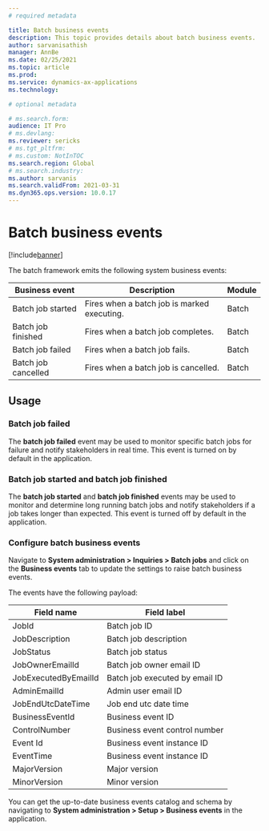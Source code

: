 ```yaml
---
# required metadata

title: Batch business events
description: This topic provides details about batch business events.
author: sarvanisathish
manager: AnnBe
ms.date: 02/25/2021
ms.topic: article
ms.prod:
ms.service: dynamics-ax-applications
ms.technology: 

# optional metadata

# ms.search.form:
audience: IT Pro
# ms.devlang: 
ms.reviewer: sericks
# ms.tgt_pltfrm: 
# ms.custom: NotInTOC
ms.search.region: Global
# ms.search.industry:
ms.author: sarvanis
ms.search.validFrom: 2021-03-31
ms.dyn365.ops.version: 10.0.17
---
```


# Batch business events

[!include[banner](../includes/banner.md)]

The batch framework emits the following system business events: 

Business event | Description | Module
-------------- | ----------- | ------
Batch job started | Fires when a batch job is marked executing. | Batch
Batch job finished | Fires when a batch job completes. | Batch
Batch job failed | Fires when a batch job fails. | Batch
Batch job cancelled | Fires when a batch job is cancelled. | Batch

## Usage
### Batch job failed
The **batch job failed** event may be used to monitor specific batch jobs for failure and notify stakeholders in real time. This event is turned on by default in the application.

### Batch job started and batch job finished 
The **batch job started** and **batch job finished** events may be used to monitor and determine long running batch jobs and notify stakeholders if a job takes longer than expected. This event is turned off by default in the application.

### Configure batch business events
Navigate to **System administration > Inquiries > Batch jobs** and click on the **Business events** tab to update the settings to raise batch business events.

The events have the following payload:

Field name | Field label
---------- | -----------
JobId | Batch job ID
JobDescription | Batch job description
JobStatus | Batch job status
JobOwnerEmailId | Batch job owner email ID
JobExecutedByEmailId | Batch job executed by email ID
AdminEmailId | Admin user email ID
JobEndUtcDateTime | Job end utc date time
BusinessEventId | Business event ID
ControlNumber | Business event control number
Event Id | Business event instance ID
EventTime | Business event instance ID
MajorVersion | Major version
MinorVersion | Minor version

You can get the up-to-date business events catalog and schema by navigating to **System administration > Setup > Business events** in the application.
